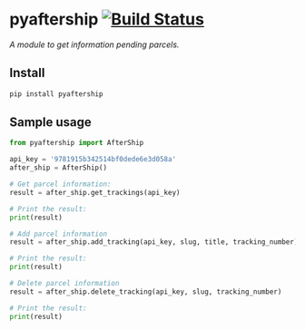 # pyaftership [![Build Status](https://travis-ci.org/ludeeus/pyaftership.svg?branch=master)](https://travis-ci.org/ludeeus/pyaftership)

_A module to get information pending parcels._

## Install

```bash
pip install pyaftership
```

## Sample usage

```python
from pyaftership import AfterShip

api_key = '9781915b342514bf0dede6e3d058a'
after_ship = AfterShip()

# Get parcel information:
result = after_ship.get_trackings(api_key)

# Print the result:
print(result)

# Add parcel information
result = after_ship.add_tracking(api_key, slug, title, tracking_number)

# Print the result:
print(result)

# Delete parcel information
result = after_ship.delete_tracking(api_key, slug, tracking_number)

# Print the result:
print(result)
```
